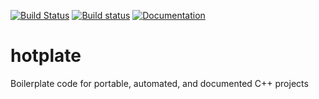 [![Build Status](https://travis-ci.org/samwarring/hotplate.svg?branch=master)](https://travis-ci.org/samwarring/hotplate)
[![Build status](https://ci.appveyor.com/api/projects/status/2utyqjn88g86x7yy/branch/master?svg=true)](https://ci.appveyor.com/project/samwarring/hotplate/branch/master)
[![Documentation](https://codedocs.xyz/samwarring/hotplate.svg)](https://codedocs.xyz/samwarring/hotplate/)

# hotplate
Boilerplate code for portable, automated, and documented C++ projects

